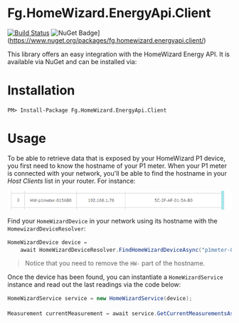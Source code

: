 # Fg.HomeWizard.EnergyApi.Client

[![Build Status](https://frederikgheysels.visualstudio.com/GitHub%20Pipelines/_apis/build/status%2FHomewizard.Api.Client%2FHomewizard.Api.Client%20CI?branchName=main)](https://frederikgheysels.visualstudio.com/GitHub%20Pipelines/_build/latest?definitionId=11&branchName=main)
![NuGet Badge](https://buildstats.info/nuget/fg.homewizard.energyapi.client?includePreReleases=true)](https://www.nuget.org/packages/fg.homewizard.energyapi.client/)

This library offers an easy integration with the HomeWizard Energy API.
It is available via NuGet and can be installed via:

# Installation

```
PM> Install-Package Fg.HomeWizard.EnergyApi.Client
```

# Usage

To be able to retrieve data that is exposed by your HomeWizard P1 device, you first need to know the hostname of your P1 meter.  When your P1 meter is connected with your network, you'll be able to find the hostname in your _Host Clients_ list in your router.  For instance:

![host clients](./static/img/hostlist.png)

Find your `HomeWizardDevice` in your network using its hostname with the `HomewizardDeviceResolver`:

```csharp
HomeWizardDevice device = 
    await HomeWizardDeviceResolver.FindHomeWizardDeviceAsync("p1meter-015AB0", logger);
```
> Notice that you need to remove the `HW-` part of the hostname.

Once the device has been found, you can instantiate a `HomeWizardService` instance and read out the last readings via the code below:

```csharp
HomeWizardService service = new HomeWizardService(device);

Measurement currentMeasurement = await service.GetCurrentMeasurementsAsync();
```